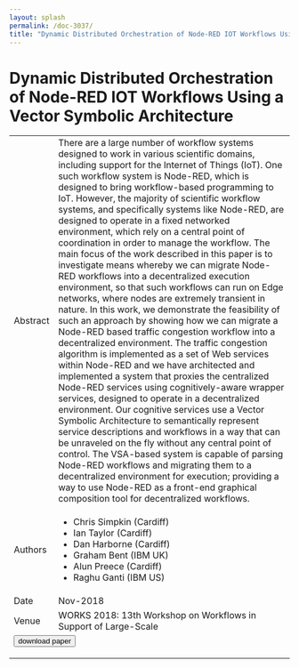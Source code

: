 ```yaml
---
layout: splash
permalink: /doc-3037/
title: "Dynamic Distributed Orchestration of Node-RED IOT Workflows Using a Vector Symbolic Architecture"
---
```


# Dynamic Distributed Orchestration of Node-RED IOT Workflows Using a Vector Symbolic Architecture

<table>
    <tbody>
    <tr>
        <td>Abstract</td>
        <td>There are a large number of workflow systems designed to work in various scientific domains, including support for the Internet of Things (IoT). One such workflow system is Node-RED, which is designed to bring workflow-based programming to IoT. However, the majority of scientific workflow systems, and specifically systems like Node-RED, are designed to operate in a fixed networked environment, which rely on a central point of coordination in order to manage the workflow. The main focus of the work described in this paper is to investigate means whereby we can migrate Node-RED workflows into a decentralized execution environment, so that such workflows can run on Edge networks, where nodes are extremely transient in nature. In this work, we demonstrate the feasibility of such an approach by showing how we can migrate a Node-RED based traffic congestion workflow into a decentralized environment. The traffic congestion algorithm is implemented as a set of Web services within Node-RED and we have architected and implemented a system that proxies the centralized Node-RED services using cognitively-aware wrapper services, designed to operate in a decentralized environment. Our cognitive services use a Vector Symbolic Architecture to semantically represent service descriptions and workflows in a way that can be unraveled on the fly without any central point of control. The VSA-based system is capable of parsing Node-RED workflows and migrating them to a decentralized environment for execution; providing a way to use Node-RED as a front-end graphical composition tool for decentralized workflows.</td>
    </tr>
    <tr>
        <td>Authors</td>
        <td>
            <ul>
                <li>Chris Simpkin (Cardiff)</li>
                <li>Ian Taylor (Cardiff)</li>
                <li>Dan Harborne (Cardiff)</li>
                <li>Graham Bent (IBM UK)</li>
                <li>Alun Preece (Cardiff)</li>
                <li>Raghu Ganti (IBM US)</li>
            </ul>
        </td>
    </tr>
    <tr>
        <td>Date</td>
        <td>Nov-2018</td>
    </tr>
    <tr>
        <td>Venue</td>
        <td>WORKS 2018: 13th Workshop on Workflows in Support of Large-Scale</td>
    </tr>
        <tr>
            <td colspan="2">
                <form method="get" action="https://ibm.box.com/v/doc-3037-paper">
                    <button type="submit">download paper</button>
                </form>
            </td>
        </tr>
    </tbody>
</table>
